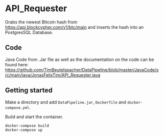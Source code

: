 # API_Requester

Grabs the newest Bitcoin hash from https://api.blockcypher.com/v1/btc/main and inserts the hash into an PostgresSQL Database.

## Code

Java Code from .Jar file as well as the documentation on the code can be found here:
https://github.com/TimBeutelspacher/DataPipeline/blob/master/JavaCode/src/main/java/JonasFelixTim/API_Requester.java

## Getting started

Make a directory and add `DataPipeline.jar`, `Dockerfile` and `docker-compose.yml`.

Build and start the container.

    docker-compose build
    docker-compose up
